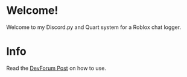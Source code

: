 # Welcome!
Welcome to my Discord.py and Quart system for a Roblox chat logger.
# Info
Read the [DevForum Post](https://devforum.roblox.com/t/discord-chat-logging-with-bots-reduced-ban-risk/1174238) on how to use.
